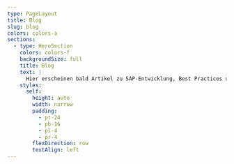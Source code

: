 ```yaml
---
type: PageLayout
title: Blog
slug: blog
colors: colors-a
sections:
  - type: HeroSection
    colors: colors-f
    backgroundSize: full
    title: Blog
    text: |
      Hier erscheinen bald Artikel zu SAP-Entwicklung, Best Practices und Projekt-Erfahrungen.
    styles:
      self:
        height: auto
        width: narrow
        padding:
          - pt-24
          - pb-16
          - pl-4
          - pr-4
        flexDirection: row
        textAlign: left
---
```

